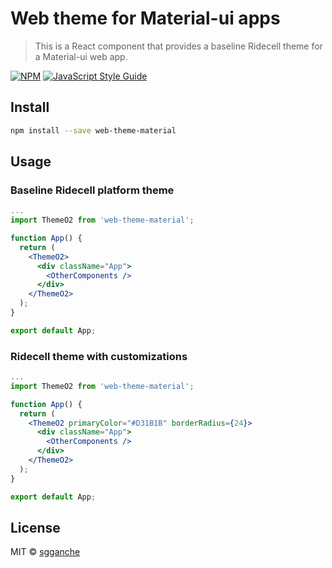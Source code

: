 # Web theme for Material-ui apps

> This is a React component that provides a baseline Ridecell theme for a Material-ui web app.

[![NPM](https://img.shields.io/npm/v/o2-styles-and-components.svg)](https://www.npmjs.com/package/o2-styles-and-components) [![JavaScript Style Guide](https://img.shields.io/badge/code_style-standard-brightgreen.svg)](https://standardjs.com)

## Install

```bash
npm install --save web-theme-material
```

## Usage

### Baseline Ridecell platform theme

```jsx
...
import ThemeO2 from 'web-theme-material';

function App() {
  return (
    <ThemeO2>
      <div className="App">
        <OtherComponents />
      </div>
    </ThemeO2>
  );
}

export default App;
```

### Ridecell theme with customizations

```jsx
...
import ThemeO2 from 'web-theme-material';

function App() {
  return (
    <ThemeO2 primaryColor="#D31B1B" borderRadius={24}>
      <div className="App">
        <OtherComponents />
      </div>
    </ThemeO2>
  );
}

export default App;
```

## License

MIT © [sgganche](https://github.com/sgganche)
